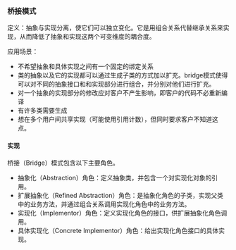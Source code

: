 ### 桥接模式

定义：抽象与实现分离，使它们可以独立变化。它是用组合关系代替继承关系来实现，从而降低了抽象和实现这两个可变维度的耦合度。

应用场景：

- 不希望抽象和具体实现之间有一个固定的绑定关系
- 类的抽象以及它的实现都可以通过生成子类的方式加以扩充。bridge模式使得可以对不同的抽象接口和和实现部分进行组合，并分别对他们进行扩充。
- 对一个抽象的实现部分的修改应对客户不产生影响，即客户的代码不必重新编译
- 有许多类需要生成
- 想在多个用户间共享实现（可能使用引用计数），但同时要求客户不知道这点。

#### 实现

桥接（Bridge）模式包含以下主要角色。

- 抽象化（Abstraction）角色：定义抽象类，并包含一个对实现化对象的引用。
- 扩展抽象化（Refined Abstraction）角色：是抽象化角色的子类，实现父类中的业务方法，并通过组合关系调用实现化角色中的业务方法。
- 实现化（Implementor）角色：定义实现化角色的接口，供扩展抽象化角色调用。
- 具体实现化（Concrete Implementor）角色：给出实现化角色接口的具体实现。